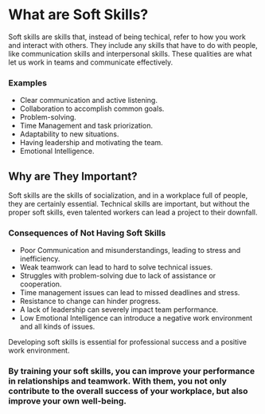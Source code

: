 # What are Soft Skills?

Soft skills are skills that, instead of being techical, refer to how you work and interact with others. They include any skills that have to do with people, like communication skills and interpersonal skills. These qualities are what let us work in teams and communicate effectively.

### Examples

- Clear communication and active listening.
- Collaboration to accomplish common goals.
- Problem-solving.
- Time Management and task priorization.
- Adaptability to new situations.
- Having leadership and motivating the team.
- Emotional Intelligence.

## Why are They Important?

Soft skills are the skills of socialization, and in a workplace full of people, they are certainly essential.
Technical skills are important, but without the proper soft skills, even talented workers can lead a project to their downfall.

### Consequences of Not Having Soft Skills
- Poor Communication and misunderstandings, leading to stress and inefficiency.
- Weak teamwork can lead to hard to solve technical issues.
- Struggles with problem-solving due to lack of assistance or cooperation.
- Time management issues can lead to missed deadlines and stress.
- Resistance to change can hinder progress.
- A lack of leadership can severely impact team performance.
- Low Emotional Intelligence can introduce a negative work environment and all kinds of issues.

Developing soft skills is essential for professional success and a positive work environment.

### By training your soft skills, you can improve your performance in relationships and teamwork. With them, you not only contribute to the overall success of your workplace, but also improve your own well-being.
